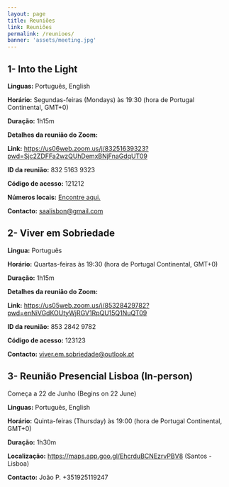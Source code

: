 ```yaml
---
layout: page
title: Reuniões
link: Reuniões
permalink: /reunioes/
banner: 'assets/meeting.jpg'
---
```


## 1- Into the Light

**Linguas:** Português, English

**Horário:** Segundas-feiras (Mondays) às 19:30 (hora de Portugal Continental, GMT+0)

**Duração:** 1h15m

**Detalhes da reunião do Zoom:**

**Link:** <https://us06web.zoom.us/j/83251639323?pwd=Sjc2ZDFFa2wzQUhDemxBNjFnaGdqUT09>

**ID da reunião:** 832 5163 9323

**Código de acesso:** 121212

**Números locais:** <a href="https://us06web.zoom.us/u/kxOybRuDb" target="_blank">Encontre aqui.</a>

**Contacto:** [saalisbon@gmail.com](mailto:saalisbon@gmail.com)


## 2- Viver em Sobriedade

**Lingua:** Português

**Horário:** Quartas-feiras às 19:30 (hora de Portugal Continental, GMT+0)

**Duração:** 1h15m

**Detalhes da reunião do Zoom:**

**Link:** <https://us05web.zoom.us/j/85328429782?pwd=enNiVGdKOUtyWjRGV1RpQU15Q1NuQT09>

**ID da reunião:** 853 2842 9782

**Código de acesso:** 123123

**Contacto:** [viver.em.sobriedade@outlook.pt](mailto:viver.em.sobriedade@outlook.pt)


## 3- Reunião Presencial Lisboa (In-person)

Começa a 22 de Junho (Begins on 22 June)

**Linguas:** Português, English

**Horário:** Quinta-feiras (Thursday) às 19:00 (hora de Portugal Continental, GMT+0)

**Duração:** 1h30m

**Localização:** <https://maps.app.goo.gl/EhcrduBCNEzrvPBV8> (Santos - Lisboa)

**Contacto:** João P. +351925119247